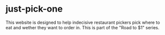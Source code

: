 # just-pick-one
This website is designed to help indecisive restaurant pickers pick where to eat and wether they want to order in. This is part of the "Road to $1" series.
